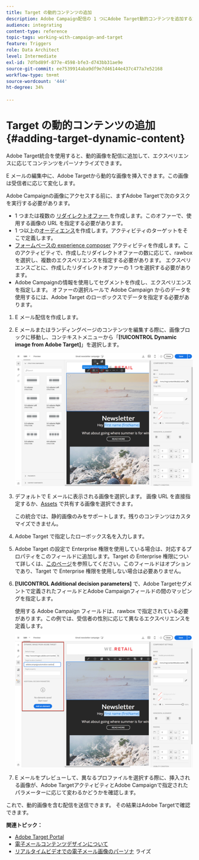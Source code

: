 ```yaml
---
title: Target の動的コンテンツの追加
description: Adobe Campaign配信の 1 つにAdobe Target動的コンテンツを追加する方法を説明します。
audience: integrating
content-type: reference
topic-tags: working-with-campaign-and-target
feature: Triggers
role: Data Architect
level: Intermediate
exl-id: 7dfbd89f-877e-4598-bfe3-d743bb31ae9e
source-git-commit: ee7539914aba9df9e7d46144e437c477a7e52168
workflow-type: tm+mt
source-wordcount: '444'
ht-degree: 34%

---
```


# Target の動的コンテンツの追加{#adding-target-dynamic-content}

Adobe Target統合を使用すると、動的画像を配信に追加して、エクスペリエンスに応じてコンテンツをパーソナライズできます。

E メールの編集中に、Adobe Targetから動的な画像を挿入できます。この画像は受信者に応じて変化します。

Adobe Campaignの画像にアクセスする前に、まずAdobe Targetで次のタスクを実行する必要があります。

* 1 つまたは複数の [ リダイレクトオファー ](https://experienceleague.adobe.com/docs/target/using/experiences/offers/offer-redirect.html?lang=ja) を作成します。このオファーで、使用する画像の URL を指定する必要があります。
* 1 つ以上の[オーディエンス](https://experienceleague.adobe.com/docs/target/using/audiences/create-audiences/audiences.html)を作成します。アクティビティのターゲットをそこで定義します。
* [ フォームベースの experience composer](https://experienceleague.adobe.com/docs/target/using/experiences/form-experience-composer.html) アクティビティを作成します。このアクティビティで、作成したリダイレクトオファーの数に応じて、rawbox を選択し、複数のエクスペリエンスを指定する必要があります。 エクスペリエンスごとに、作成したリダイレクトオファーの 1 つを選択する必要があります。
* Adobe Campaignの情報を使用してセグメントを作成し、エクスペリエンスを指定します。 オファーの選択ルールで Adobe Campaign からのデータを使用するには、Adobe Target のローボックスでデータを指定する必要があります。

1. E メール配信を作成します。
1. E メールまたはランディングページのコンテンツを編集する際に、画像ブロックに移動し、コンテキストメニューから「**[!UICONTROL Dynamic image from Adobe Target]**」を選択します。

   ![](assets/tar_insert_dynamic_image.png)

1. デフォルトで E メールに表示される画像を選択します。 画像 URL を直接指定するか、[Assets](../../integrating/using/working-with-campaign-and-assets-core-service.md) で共有する画像を選択できます。

   この統合では、静的画像のみをサポートします。残りのコンテンツはカスタマイズできません。

1. Adobe Target で指定したローボックス名を入力します。
1. Adobe Target の設定で Enterprise 権限を使用している場合は、対応するプロパティをこのフィールドに追加します。Target の Enterprise 権限について詳しくは、[このページ](https://experienceleague.adobe.com/docs/target/using/administer/manage-users/enterprise/properties-overview.html?lang=ja)を参照してください。このフィールドはオプションであり、Target で Enterprise 権限を使用しない場合は必要ありません。
1. **[!UICONTROL Additional decision parameters]** で、Adobe Targetセグメントで定義されたフィールドとAdobe Campaignフィールドの間のマッピングを指定します。

   使用する Adobe Campaign フィールドは、rawbox で指定されている必要があります。この例では、受信者の性別に応じて異なるエクスペリエンスを定義します。

   ![](assets/tar_additional_decisionning_parameters.png)

1. E メールをプレビューして、異なるプロファイルを選択する際に、挿入される画像が、Adobe TargetアクティビティとAdobe Campaignで指定されたパラメーターに応じて変わるかどうかを確認します。

これで、動的画像を含む配信を送信できます。 その結果はAdobe Targetで確認できます。

**関連トピック：**

* [Adobe Target Portal](https://experienceleague.adobe.com/docs/target/using/integrate/campaign-and-target.html?lang=ja)
* [電子メールコンテンツデザインについて](../../designing/using/designing-content-in-adobe-campaign.md)
* [リアルタイムビデオでの電子メール画像のパーソナ](https://helpx.adobe.com/marketing-cloud/how-to/email-marketing.html) ライズ

